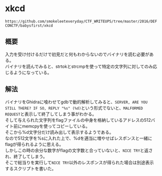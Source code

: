 # xkcd
```https://github.com/smokeleeteveryday/CTF_WRITEUPS/tree/master/2016/DEFCONCTF/babysfirst/xkcd```
## 概要  
入力を受け付けるだけで初見だと何もわからないのでバイナリを読む必要がある。  
バイナリを読んでみると、strtokとstrcmpを使って特定の文字列に対してのみ応じるようになっている。
## 解法  
バイナリをGhidraに喰わせてgdbで動的解析してみると、```SERVER, ARE YOU STILL THERE? IF SO, REPLY "%s" (%d)```という形式でないと、```MALFORMED REQUEST```と表示して終了してしまう事がわかる。  
そして与えられた文字列をflagファイルの中身を格納しているアドレスの512バイト前にmemcpyを使ってコピーしている。  
そこから%d文字分だけ読み出して表示するようである。  
なので512文字を%sに入れた上で、%dを適当に増やせばレスポンスと一緒にflagが得られるように思える。  
しかしこの時の余分な数字がflagの文字数と合っていないと、```NICE TRY```と返され、終了してしまう。  
そこで総当りを実行して```NICE TRY```以外のレスポンスが得られた場合は別途表示するスクリプトを書いた。  